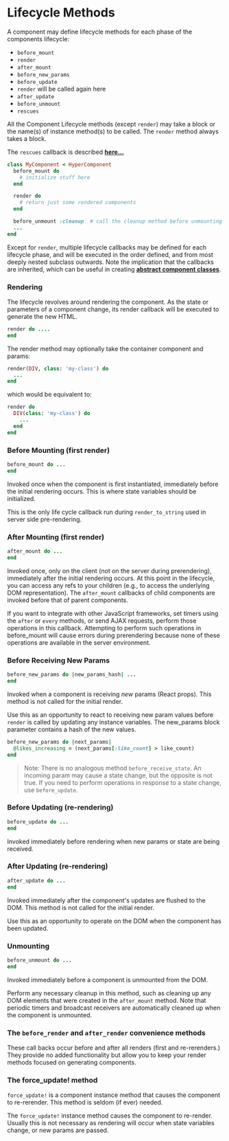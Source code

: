 # Lifecycle Methods

A component may define lifecycle methods for each phase of the components lifecycle:

* `before_mount`
* `render`
* `after_mount`
* `before_new_params`
* `before_update`
* `render` will be called again here
* `after_update`
* `before_unmount`
* `rescues`

All the Component Lifecycle methods (except `render`) may take a block or the name(s) of instance method(s) to be called.  The `render` method always takes a block.

The `rescues` callback is described **[here...](/error-recovery.md)**

```ruby
class MyComponent < HyperComponent
  before_mount do
    # initialize stuff here
  end

  render do
    # return just some rendered components
  end

  before_unmount :cleanup  # call the cleanup method before unmounting
  ...
end
```

Except for `render`, multiple lifecycle callbacks may be defined for each lifecycle phase, and will be executed in the order defined, and from most deeply nested subclass outwards.  Note the implication that the callbacks are inherited, which can be useful in creating **[abstract component classes](notes#abstract-and-concrete-components)**.

### Rendering

The lifecycle revolves around rendering the component. As the state or parameters of a component change, its render callback will be executed to generate the new HTML.

```ruby
render do ....
end
```

The render method may optionally take the container component and params:

```ruby
render(DIV, class: 'my-class') do
  ...
end
```

which would be equivalent to:

```ruby
render do
  DIV(class: 'my-class') do
    ...
  end
end
```

### Before Mounting \(first render\)

```ruby
before_mount do ...
end
```

Invoked once when the component is first instantiated, immediately before the initial rendering occurs. This is where state variables should be initialized.

This is the only life cycle callback run during `render_to_string` used in server side pre-rendering.

### After Mounting \(first render\)

```ruby
after_mount do ...
end
```

Invoked once, only on the client \(not on the server during prerendering\), immediately after the initial rendering occurs. At this point in the lifecycle, you can access any refs to your children \(e.g., to access the underlying DOM representation\). The `after_mount` callbacks of child components are invoked before that of parent components.

If you want to integrate with other JavaScript frameworks, set timers using the `after` or `every` methods, or send AJAX requests, perform those operations in this callback. Attempting to perform such operations in before\_mount will cause errors during prerendering because none of these operations are available in the server environment.

### Before Receiving New Params

```ruby
before_new_params do |new_params_hash| ...
end
```

Invoked when a component is receiving _new_ params \(React props\). This method is not called for the initial render.

Use this as an opportunity to react to receiving new param values before `render` is called by updating any instance variables. The new\_params block parameter contains a hash of the new values.

```ruby
before_new_params do |next_params|
  @likes_increasing = (next_params[:like_count] > like_count)
end
```

> Note: There is no analogous method `before_receive_state`. An incoming param may cause a state change, but the opposite is not true. If you need to perform operations in response to a state change, use `before_update`.

### Before Updating \(re-rendering\)

```ruby
before_update do ...
end
```

Invoked immediately before rendering when new params or state are being received.

### After Updating \(re-rendering\)

```ruby
after_update do ...
end
```

Invoked immediately after the component's updates are flushed to the DOM. This method is not called for the initial render.

Use this as an opportunity to operate on the DOM when the component has been updated.

### Unmounting

```ruby
before_unmount do ...
end
```

Invoked immediately before a component is unmounted from the DOM.

Perform any necessary cleanup in this method, such as cleaning up any DOM elements that were created in the `after_mount` method.  Note that periodic timers and
broadcast receivers are automatically cleaned up when the component is unmounted.

### The `before_render` and `after_render` convenience methods

These call backs occur before and after all renders (first and re-rerenders.)  They provide no added functionality but allow you to keep
your render methods focused on generating components.

### The force\_update! method

`force_update!` is a component instance method that causes the component to re-rerender. This method is seldom \(if ever\) needed.

The `force_update!` instance method causes the component to re-render. Usually this is not necessary as rendering will occur when state variables change, or new params are passed.
